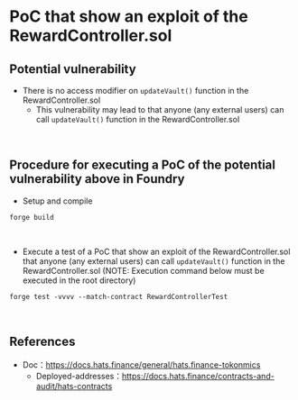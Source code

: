 # PoC that show an exploit of the RewardController.sol
## Potential vulnerability
- There is no access modifier on `updateVault()` function in the RewardController.sol
  - This vulnerability may lead to that anyone (any external users) can call `updateVault()` function in the RewardController.sol

<br>

## Procedure for executing a PoC of the potential vulnerability above in Foundry  
- Setup and compile
```
forge build
```

<br>

- Execute a test of a PoC that show an exploit of the RewardController.sol that anyone (any external users) can call `updateVault()` function in the RewardController.sol
(NOTE: Execution command below must be executed in the root directory)
```
forge test -vvvv --match-contract RewardControllerTest
```

<br>

## References
- Doc：https://docs.hats.finance/general/hats.finance-tokonmics
  - Deployed-addresses：https://docs.hats.finance/contracts-and-audit/hats-contracts